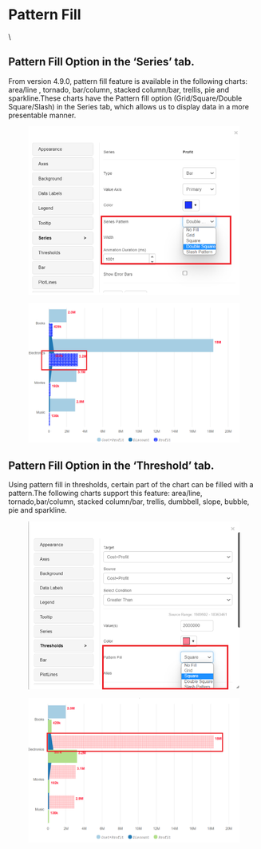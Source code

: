 # Pattern Fill

\


## Pattern Fill Option in the ‘Series’ tab. <a href="#pattern-fill-option-in-the-series-tab" id="pattern-fill-option-in-the-series-tab"></a>

From version 4.9.0, pattern fill feature is available in the following charts: area/line , tornado, bar/column, stacked column/bar, trellis, pie and sparkline.These charts have the Pattern fill option (Grid/Square/Double Square/Slash) in the Series tab, which allows us to display data in a more presentable manner.

<figure><img src="../.gitbook/assets/patternfill.png" alt=""><figcaption></figcaption></figure>

<figure><img src="../.gitbook/assets/patternfill1.png" alt=""><figcaption></figcaption></figure>

## Pattern Fill Option in the ‘Threshold’ tab. <a href="#pattern-fill-option-in-the-threshold-tab" id="pattern-fill-option-in-the-threshold-tab"></a>

Using pattern fill in thresholds, certain part of the chart can be filled with a pattern.The following charts support this feature: area/line, tornado,bar/column, stacked column/bar, trellis, dumbbell, slope, bubble, pie and sparkline.

<figure><img src="../.gitbook/assets/patternfill_Threshold.png" alt=""><figcaption></figcaption></figure>

<figure><img src="../.gitbook/assets/patternfill_Threshold1.png" alt=""><figcaption></figcaption></figure>
